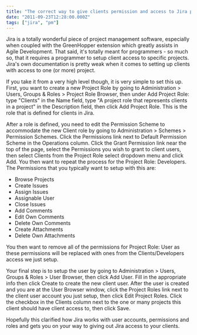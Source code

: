 ```yaml
---
title: "The correct way to give clients permission and access to Jira projects"
date: "2011-09-23T12:28:00.000Z"
tags: ["jira", "pm"]
---
```


Jira is a totally wonderful piece of project management software, especially when coupled with the GreenHopper extension which greatly assists in Agile Development. That said, it's totally meant for programmers - so much so, that it requires a programmer to setup client access to specific projects. Jira's own documentation is pretty weak when it comes to setting up clients with access to one (or more) project.

If you take it from a very high level though, it is very simple to set this up. First, you want to create a new Project Role by going to Administration > Users, Groups & Roles > Project Role Browser, then under Add Project Role: type "Clients" in the Name field, type "A project role that represents clients in a project" in the Description field, then click Add Project Role. This is the role that is defined for clients in Jira.</p><p>After a role is defined, you need to edit the Permission Scheme to accommodate the new Client role by going to Administration > Schemes > Permission Schemes. Click the Permissions link next to Default Permission Scheme in the Operations column. Click the Grant Permission link near the top of the page, select the Permissions you wish to grant to client users, then select Clients from the Project Role select dropdown menu and click Add. You then want to repeat the process for the Project Role: Developers. The Permissions that you typically want to setup with this are:

- Browse Projects
- Create Issues
- Assign Issues
- Assignable User
- Close Issues
- Add Comments
- Edit Own Comments
- Delete Own Comments
- Create Attachments
- Delete Own Attachments

You then want to remove all of the permissions for Project Role: User as these permissions will be replaced with ones from the Clients/Developers access we just setup.

Your final step is to setup the user by going to Administration > Users, Groups & Roles > User Browser, then click Add User. Fill in the appropriate info then click Create to create the new client user. After the user is created and you are at the User Browser window, click the Project Roles link next to the client user account you just setup, then click Edit Project Roles. Click the checkbox in the Clients column next to the one or many projects this client should have client access to, then click Save.

Hopefully this clarified how Jira works with user accounts, permissions and roles and gets you on your way to giving out Jira access to your clients.
